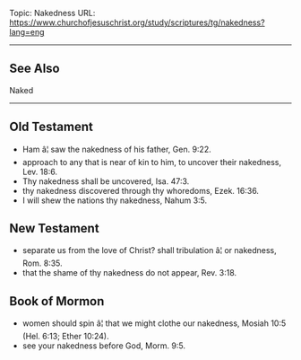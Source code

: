 Topic: Nakedness
URL: https://www.churchofjesuschrist.org/study/scriptures/tg/nakedness?lang=eng

---

## See Also

Naked

---

## Old Testament

- Ham â¦ saw the nakedness of his father, Gen. 9:22.
- approach to any that is near of kin to him, to uncover their nakedness, Lev. 18:6.
- Thy nakedness shall be uncovered, Isa. 47:3.
- thy nakedness discovered through thy whoredoms, Ezek. 16:36.
- I will shew the nations thy nakedness, Nahum 3:5.

## New Testament

- separate us from the love of Christ? shall tribulation â¦ or nakedness, Rom. 8:35.
- that the shame of thy nakedness do not appear, Rev. 3:18.

## Book of Mormon

- women should spin â¦ that we might clothe our nakedness, Mosiah 10:5 (Hel. 6:13; Ether 10:24).
- see your nakedness before God, Morm. 9:5.

